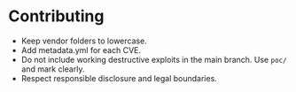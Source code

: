 # Contributing

- Keep vendor folders to lowercase.
- Add metadata.yml for each CVE.
- Do not include working destructive exploits in the main branch. Use `poc/` and mark clearly.
- Respect responsible disclosure and legal boundaries.
